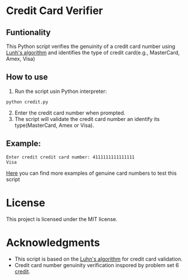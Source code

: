 # Credit Card Verifier
## Funtionality
This Python script verifies the genuinity of a credit card number using [Lunh's algorithm](https://en.wikipedia.org/wiki/Luhn_algorithm) and identifies the type of credit card(e.g., MasterCard, Amex, Visa)
## How to use
1. Run the script usin Python interpreter:
```
python credit.py
```
2. Enter the credit card number when prompted.
3. The script will validate the credit card number an identify its type(MasterCard, Amex or Visa).
## Example:
```
Enter credit credit card number: 4111111111111111
Visa
```
[Here](https://developer.paypal.com/api/nvp-soap/payflow/integration-guide/test-transactions/#standard-test-cards) you can find more examples of genuine card numbers to test this script
# License
This project is licensed under the MIT license.
# Acknowledgments
* This script is based on the [Luhn's algorithm](https://en.wikipedia.org/wiki/Luhn_algorithm) for credit card validation.
* Credit card number genuinity verification inspored by problem set 6 [credit](https://cs50.harvard.edu/x/2024/psets/6/credit/).
